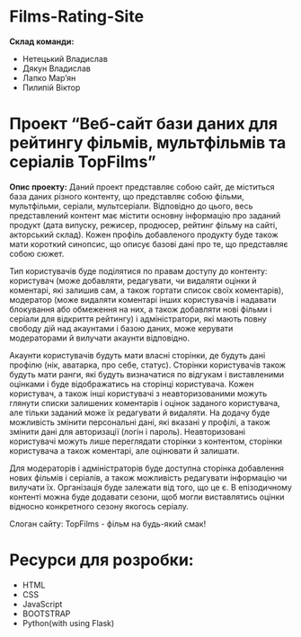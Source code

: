 # Films-Rating-Site
**Склад команди:**
* Нетецький Владислав
* Дякун Владислав
* Лапко Мар’ян
* Пилипій Віктор

# Проект “Веб-сайт бази даних для рейтингу фільмів, мультфільмів та серіалів TopFilms” 
**Опис проекту:**
 Даний проект представляє собою сайт, де міститься база даних різного контенту, що представляє собою фільми, мультфільми, серіали, мультсеріали. Відповідно до цього, весь представлений контент має містити основну інформацію про заданий продукт (дата випуску, режисер, продюсер, рейтинг фільму на сайті, акторський склад). Кожен профіль добавленого продукту буде також мати короткий синопсис, що описує базові дані про те, що представляє собою сюжет.

 Тип користувачів буде поділятися по правам доступу до контенту: користувач (може добавляти, редагувати, чи видаляти оцінки й коментарі, які залишив сам, а також гортати список своїх коментарів), модератор (може видаляти коментарі інших користувачів і надавати блокування або обмеження на них, а також добавляти нові фільми і серіали для відкриття рейтингу) і адміністратори, які мають повну свободу дій над акаунтами і базою даних, може керувати модераторами й вилучати акаунти відповідно.

 Акаунти користувачів будуть мати власні сторінки, де будуть дані профілю (нік, аватарка, про себе, статус). Сторінки користувачів також будуть мати ранги, які будуть визначатися по відгукам і виставленими оцінками і буде відображатись на сторінці користувача. Кожен користувач, а також інші користувачі з неавторизованими можуть глянути списки залишених коментарів і оцінок заданого користувача, але тільки заданий може їх редагувати й видаляти. На додачу буде можливість змінити персональні дані, які вказані у профілі, а також змінити дані для авторизації (логін і пароль). Неавторизовані користувачі можуть лише переглядати cторінки з контентом, сторінки користувача а також коментарі, але оцінювати й залишати.

Для модераторів і адміністраторів буде доступна сторінка добавлення нових фільмів і серіалів, а також можливість редагувати інформацію чи вилучати їх. Організація буде залежати від того, що це є. В епізодичному контенті можна буде додавати сезони, щоб могли виставлятись оцінки відносно конкретного сезону якогось серіалу.

Слоган сайту: TopFilms - фільм на будь-який смак!

# Ресурси для розробки:
* HTML
* CSS
* JavaScript
* BOOTSTRAP
* Python(with using Flask)

